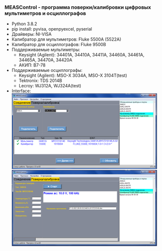 ### MEASControl - программа поверки/калибровки цифровых мультиметров и осциллографов
+ Python 3.8.2
+ pip install: pyvisa, openpyexcel, pyserial
+ Драйверы: NI-VISA
+ Калибратор для мультиметров: Fluke 5500A (5522A)
+ Калибратор для осциллографов: Fluke 9500B
+ Поддерживаемые мультиметры:
  + Keysight (Agilent): 34401A, 34410A, 34411A, 34460A, 34461A, 34465A, 34470A, 34420A
  + АКИП: В7-78
+ Поддерживаемые осциллографы:
  + Keysight (Agilent): MSO-X 3034A, MSO-X 3104T(test)
  + Tektronix: TDS 2014B
  + Lecroy: WJ312A, WJ324A(test)
+ Interface:
![alt text](https://github.com/GlendenCrunch/MEASControl/blob/main/image/1.png)
![alt text](https://github.com/GlendenCrunch/MEASControl/blob/main/image/2.png)
